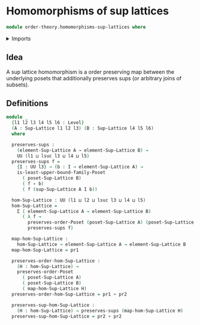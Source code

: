 # Homomorphisms of sup lattices

```agda
module order-theory.homomorphisms-sup-lattices where
```

<details><summary>Imports</summary>

```agda
open import foundation.cartesian-product-types
open import foundation.dependent-pair-types
open import foundation.functions
open import foundation.universe-levels

open import order-theory.least-upper-bounds-posets
open import order-theory.order-preserving-maps-posets
open import order-theory.sup-lattices
```

</details>

## Idea

A sup lattice homomorphism is a order preserving map between the underlying
posets that additionally preserves sups (or arbitrary joins of subsets).

## Definitions

```agda
module _
  {l1 l2 l3 l4 l5 l6 : Level}
  (A : Sup-Lattice l1 l2 l3) (B : Sup-Lattice l4 l5 l6)
  where

  preserves-sups :
    (element-Sup-Lattice A → element-Sup-Lattice B) →
    UU (l1 ⊔ lsuc l3 ⊔ l4 ⊔ l5)
  preserves-sups f =
    {I : UU l3} → (b : I → element-Sup-Lattice A) →
    is-least-upper-bound-family-Poset
      ( poset-Sup-Lattice B)
      ( f ∘ b)
      ( f (sup-Sup-Lattice A I b))

  hom-Sup-Lattice : UU (l1 ⊔ l2 ⊔ lsuc l3 ⊔ l4 ⊔ l5)
  hom-Sup-Lattice =
    Σ ( element-Sup-Lattice A → element-Sup-Lattice B)
      ( λ f →
        preserves-order-Poset (poset-Sup-Lattice A) (poset-Sup-Lattice B) f ×
        preserves-sups f)

  map-hom-Sup-Lattice :
    hom-Sup-Lattice → element-Sup-Lattice A → element-Sup-Lattice B
  map-hom-Sup-Lattice = pr1

  preserves-order-hom-Sup-Lattice :
    (H : hom-Sup-Lattice) →
    preserves-order-Poset
      ( poset-Sup-Lattice A)
      ( poset-Sup-Lattice B)
      ( map-hom-Sup-Lattice H)
  preserves-order-hom-Sup-Lattice = pr1 ∘ pr2

  preserves-sup-hom-Sup-Lattice :
    (H : hom-Sup-Lattice) → preserves-sups (map-hom-Sup-Lattice H)
  preserves-sup-hom-Sup-Lattice = pr2 ∘ pr2
```
